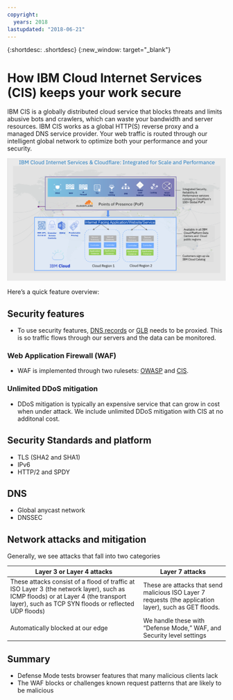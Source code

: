 ```yaml
---
copyright:
  years: 2018
lastupdated: "2018-06-21"
---
```


{:shortdesc: .shortdesc}
{:new_window: target="_blank"}

# How IBM Cloud Internet Services (CIS) keeps your work secure

IBM CIS is a globally distributed cloud service that blocks threats and limits abusive bots and crawlers, which can waste your bandwidth and server resources. IBM CIS works as a global HTTP(S) reverse proxy and a managed DNS service provider. Your web traffic is routed through our intelligent global network to optimize both your performance and your security.

![security-graphic.png](images/security-graphic.png)

Here’s a quick feature overview:

## Security features
 * To use security features, [DNS records](dns-concepts.md#proxying-dns-records) or [GLB](glb.md) needs to be proxied. This is so traffic flows through our servers and the data can be monitored.
### Web Application Firewall (WAF)
 * WAF is implemented through two rulesets: [OWASP](waf-owasp-ruleset.md) and [CIS](waf-cis-ruleset.md).
### Unlimited DDoS mitigation
 * DDoS mitigation is typically an expensive service that can grow in cost when under attack. We include unlimited DDoS mitigation with CIS at no additonal cost.

## Security Standards and platform

 * TLS (SHA2 and SHA1)
 * IPv6
 * HTTP/2 and SPDY

## DNS

 * Global anycast network
 * DNSSEC

## Network attacks and mitigation

Generally, we see attacks that fall into two categories

| Layer 3 or Layer 4 attacks | Layer 7 attacks |
|------------------------------|-----------------|
|These attacks consist of a flood of traffic at ISO Layer 3 (the network layer), such as ICMP floods) or at Layer 4 (the transport layer), such as TCP SYN floods or reflected UDP floods) |These are attacks that send malicious ISO Layer 7 requests (the application layer), such as GET floods.  |
| Automatically blocked at our edge | We handle these with “Defense Mode,” WAF, and Security level settings |

## Summary

 * Defense Mode tests browser features that many malicious clients lack
 * The WAF blocks or challenges known request patterns that are likely to be malicious
